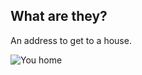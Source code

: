 ## What are they?

An address to get to a house.

![You home](https://iamcarrico.github.io/dns-what-do-all-these-letters-mean/images/ip/Moving-animated-picture-of-home-with-smoking-chimney.gif)
